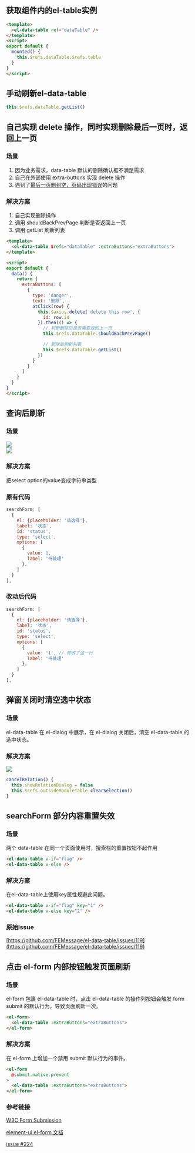 ## 获取组件内的el-table实例

```html
<template>
  <el-data-table ref="dataTable" />
</template>
<script>
export default {
  mounted() {
    this.$refs.dataTable.$refs.table
  }
}
</script>
```

## 手动刷新el-data-table

```javascript
this.$refs.dataTable.getList()
```

## 自己实现 delete 操作，同时实现删除最后一页时，返回上一页

### 场景
1. 因为业务需求，data-table 默认的删除确认框不满足需求
2. 自己在外部使用 extra-buttons 实现 delete 操作
3. 遇到了[最后一页删到空，页码出现错误](https://github.com/FEMessage/el-data-table/issues/223)的问题

### 解决方案
1. 自己实现删除操作
2. 调用 shouldBackPrevPage 判断是否返回上一页
3. 调用 getList 刷新列表
```html
<template>
  <el-data-table $refs="dataTable" :extraButtons="extraButtons">
</template>

<script>
export default {
  data() {
    return {
      extraButtons: [
        {
          type: 'danger',
          text: '删除',
          atClick(row) {
            this.$axios.delete('delete this row', {
              id: row.id
            }).then(() => {
              // 判断删除后是否需要返回上一页
              this.$refs.dataTable.shouldBackPrevPage()

              // 删除后刷新列表
              this.$refs.dataTable.getList()
            })
          }
        }
      ]
    }
  }
}
</script>
```

## 查询后刷新

### 场景
![](https://i.loli.net/2019/11/14/7qL8sAWzPchbKnJ.png)<br />![](https://i.loli.net/2019/11/14/f3o76bJCZKOk5Gr.png)


### 解决方案
把select option的value变成字符串类型

### 原有代码

```javascript
searchForm: [
  {
    el: {placeholder: '请选择'},
    label: '状态',
    id: 'status',
    type: 'select',
    options: [
      {
        value: 1,
        label: '待处理'
      },
    ]
  }
],
```

### 改动后代码

```javascript
searchForm: [
  {
    el: {placeholder: '请选择'},
    label: '状态',
    id: 'status',
    type: 'select',
    options: [
      {
        value: '1', // 修改了这一行
        label: '待处理'
      },
    ]
  }
],
```

## 弹窗关闭时清空选中状态

### 场景
el-data-table 在 el-dialog 中展示，在 el-dialog 关闭后，清空 el-data-table 的选中状态。

### 解决方案
![](https://i.loli.net/2019/11/14/913MoeQ6cnIOlSk.png)

```javascript
cancelRelation() {
  this.showRelationDialog = false
  this.$refs.outsideModuleTable.clearSelection()
}
```

## searchForm 部分内容重置失效
### 场景
两个 data-table 在同一个页面使用时，搜索栏的重置按钮不起作用
```html
<el-data-table v-if="flag" />
<el-data-table v-else />
```
### 解决方案
在el-data-table上使用key属性规避此问题。
```html
<el-data-table v-if="flag" key="1" />
<el-data-table v-else key="2" />
```
### 原始issue
[https://github.com/FEMessage/el-data-table/issues/119](https://github.com/FEMessage/el-data-table/issues/119)

## 点击 el-form 内部按钮触发页面刷新

### 场景

el-form 包裹 el-data-table 时，点击 el-data-table 的操作列按钮会触发 form submit 的默认行为，导致页面刷新一次。

```html
<el-form>
  <el-data-table :extraButtons="extraButtons">
</el-form>
```

### 解决方案

在 el-form 上增加一个禁用 submit 默认行为的事件。

```html
<el-form
  @submit.native.prevent
>
  <el-data-table :extraButtons="extraButtons">
</el-form>
```

### 参考链接
[W3C Form Submission](https://www.w3.org/MarkUp/html-spec/html-spec_8.html#SEC8.2)

[element-ui el-form 文档](https://element.eleme.cn/#/zh-CN/component/form)

[issue #224](https://github.com/FEMessage/el-data-table/issues/224)
